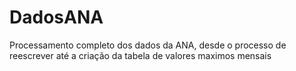 # DadosANA
Processamento completo dos dados da ANA, desde o processo de reescrever até a criação da tabela de valores maximos mensais
